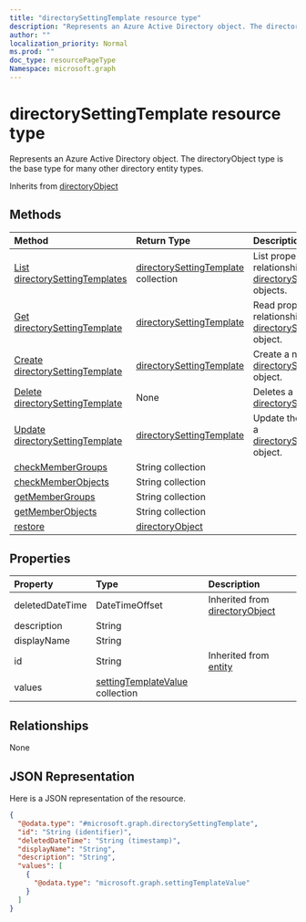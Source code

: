 ```yaml
---
title: "directorySettingTemplate resource type"
description: "Represents an Azure Active Directory object. The directoryObject type is the base type for many other directory entity types."
author: ""
localization_priority: Normal
ms.prod: ""
doc_type: resourcePageType
Namespace: microsoft.graph
---
```



# directorySettingTemplate resource type

Represents an Azure Active Directory object. The directoryObject type is the base type for many other directory entity types.


Inherits from [directoryObject](../resources/directoryObject.md)

## Methods
|Method|Return Type|Description|
|:---|:---|:---|
|[List directorySettingTemplates](../api/directorysettingtemplate-list.md)|[directorySettingTemplate](../resources/directorySettingTemplate.md) collection|List properties and relationships of the [directorySettingTemplate](../resources/directorysettingtemplate.md) objects.|
|[Get directorySettingTemplate](../api/directorysettingtemplate-get.md)|[directorySettingTemplate](../resources/directorySettingTemplate.md)|Read properties and relationships of the [directorySettingTemplate](../resources/directorysettingtemplate.md) object.|
|[Create directorySettingTemplate](../api/directorysettingtemplate-post-directorysettingtemplates.md)|[directorySettingTemplate](../resources/directorySettingTemplate.md)|Create a new [directorySettingTemplate](../resources/directorysettingtemplate.md) object.|
|[Delete directorySettingTemplate](../api/directorysettingtemplate-delete.md)|None|Deletes a [directorySettingTemplate](../resources/directorysettingtemplate.md).|
|[Update directorySettingTemplate](../api/directorysettingtemplate-update.md)|[directorySettingTemplate](../resources/directorySettingTemplate.md)|Update the properties of a [directorySettingTemplate](../resources/directorysettingtemplate.md) object.|
|[checkMemberGroups](../api/directorysettingtemplate-checkmembergroups.md)|String collection||
|[checkMemberObjects](../api/directorysettingtemplate-checkmemberobjects.md)|String collection||
|[getMemberGroups](../api/directorysettingtemplate-getmembergroups.md)|String collection||
|[getMemberObjects](../api/directorysettingtemplate-getmemberobjects.md)|String collection||
|[restore](../api/directorysettingtemplate-restore.md)|[directoryObject](../resources/directoryObject.md)||

## Properties
|Property|Type|Description|
|:---|:---|:---|
|deletedDateTime|DateTimeOffset| Inherited from [directoryObject](../resources/directoryObject.md)|
|description|String||
|displayName|String||
|id|String| Inherited from [entity](../resources/entity.md)|
|values|[settingTemplateValue](../resources/settingTemplateValue.md) collection||

## Relationships
None

## JSON Representation
Here is a JSON representation of the resource.
<!-- {
  "blockType": "resource",
  "keyProperty": "id",
  "@odata.type": "microsoft.graph.directorySettingTemplate",
  "baseType": "microsoft.graph.directoryObject",
  "openType": true
}
-->
``` json
{
  "@odata.type": "#microsoft.graph.directorySettingTemplate",
  "id": "String (identifier)",
  "deletedDateTime": "String (timestamp)",
  "displayName": "String",
  "description": "String",
  "values": [
    {
      "@odata.type": "microsoft.graph.settingTemplateValue"
    }
  ]
}
```

